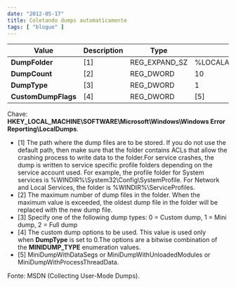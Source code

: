 ```yaml
---
date: "2012-05-17"
title: Coletando dumps automaticamente
tags: [ "blogue" ]
---
```

| Value               | Description | Type          | Default value             |
|---------------------|-------------|---------------|---------------------------|
| **DumpFolder**      | [1]         | REG_EXPAND_SZ | %LOCALAPPDATA%\CrashDumps |
| **DumpCount**       | [2]         | REG_DWORD     | 10                        |
| **DumpType**        | [3]         | REG_DWORD     | 1                         |
| **CustomDumpFlags** | [4]         | REG_DWORD     | [5]                       |

Chave: **HKEY_LOCAL_MACHINE\SOFTWARE\Microsoft\Windows\Windows Error Reporting\LocalDumps**.

 - [1] The path where the dump files are to be stored. If you do not use the default path, then make sure that the folder contains ACLs that allow the crashing process to write data to the folder.For service crashes, the dump is written to service specific profile folders depending on the service account used. For example, the profile folder for System services is %WINDIR%\System32\Config\SystemProfile. For Network and Local Services, the folder is %WINDIR%\ServiceProfiles.
 - [2] The maximum number of dump files in the folder. When the maximum value is exceeded, the oldest dump file in the folder will be replaced with the new dump file.
 - [3] Specify one of the following dump types: 0 = Custom dump, 1 = Mini dump, 2 = Full dump
 - [4] The custom dump options to be used. This value is used only when **DumpType** is set to 0.The options are a bitwise combination of the **MINIDUMP_TYPE** enumeration values.
 - [5] MiniDumpWithDataSegs or MiniDumpWithUnloadedModules or MiniDumpWithProcessThreadData.

Fonte: MSDN (Collecting User-Mode Dumps).

